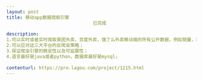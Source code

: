 ```yaml
---                
layout: post       
title: 移动app数据爬取引擎
                                已完成
           
description: 
1.可以实时或者实时爬取美团外卖，百度外卖，饿了么外卖移动端的所有公开数据，例如销量，菜品等数据，达到可见即可爬的效果；
2.可以应对这三大平台的反爬虫策略；
3.保证爬虫引擎的稳定性以及可延展性；
4.语言最好是java或者python，数据库最好是mysql;
     
contenturl: https://pro.lagou.com/project/1215.html      
---                 
```

